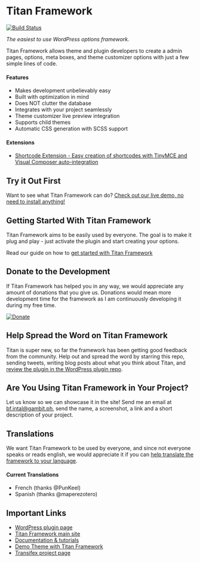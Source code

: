Titan Framework
=======

[![Build Status](https://travis-ci.org/gambitph/Titan-Framework.png?branch=master)](https://travis-ci.org/gambitph/Titan-Framework)

*The easiest to use WordPress options framework.*

Titan Framework allows theme and plugin developers to create a admin pages, options, meta boxes, and theme customizer options with just a few simple lines of code.

#### Features
* Makes development unbelievably easy
* Built with optimization in mind
* Does NOT clutter the database
* Integrates with your project seamlessly
* Theme customizer live preview integration
* Supports child themes
* Automatic CSS generation with SCSS support

#### Extensions
* [Shortcode Extension - Easy creation of shortcodes with TinyMCE and Visual Composer auto-integration](http://codecanyon.net/item/titan-framework-shortcode-extension/7009811?ref=bfintal)

## Try it Out First

Want to see what Titan Framework can do? [Check out our live demo, no need to install anything!](http://demo.titanframework.net/wp-admin/)

## Getting Started With Titan Framework

Titan Framework aims to be easily used by everyone. The goal is to make it plug and play - just activate the plugin and start creating your options.

Read our guide on how to [get started with Titan Framework](http://wordpress.org/plugins/titan-framework/)


## Donate to the Development

If Titan Framework has helped you in any way, we would appreciate any amount of donations that you give us. Donations would mean more development time for the framework as I am continuously developing it during my free time.

[![Donate](https://www.paypalobjects.com/en_US/i/btn/btn_donateCC_LG.gif)](https://www.paypal.com/cgi-bin/webscr?cmd=_s-xclick&hosted_button_id=9X7HJBGJ37VH6)


## Help Spread the Word on Titan Framework

Titan is super new, so far the framework has been getting good feedback from the community. Help out and spread the word by starring this repo, sending tweets, writing blog posts about what you think about Titan, and [review the plugin in the WordPress plugin repo](http://wordpress.org/support/view/plugin-reviews/titan-framework).


## Are You Using Titan Framework in Your Project?

Let us know so we can showcase it in the site! Send me an email at bf.intal@gambit.ph, send the name, a screenshot, a link and a short description of your project.

## Translations

We want Titan Framework to be used by everyone, and since not everyone speaks or reads english, we would appreciate it if you can [help translate the framework to your language](https://www.transifex.com/projects/p/titan-framework/).

#### Current Translations
* French (thanks @PunKeel)
* Spanish (thanks @maperezotero)

## Important Links

* [WordPress plugin page](http://wordpress.org/plugins/titan-framework/)
* [Titan Framework main site](http://www.titanframework.net)
* [Documentation & tutorials](http://www.titanframework.net/docs)
* [Demo Theme with Titan Framework](https://github.com/gambitph/Titan-Framework-Demo-Theme)
* [Transifex project page](https://www.transifex.com/projects/p/titan-framework/)





